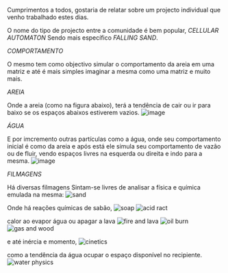 Cumprimentos a todos, gostaria de relatar sobre um projecto individual que venho trabalhado estes dias.

O nome do tipo de projecto entre a comunidade é bem popular, *CELLULAR AUTOMATON*
Sendo mais específico *FALLING SAND*.

*COMPORTAMENTO*

O mesmo tem como objectivo simular o comportamento  da areia em uma matriz  e até é
mais simples imaginar a mesma como uma matriz e muito mais.

*AREIA*

Onde a areia (como na figura abaixo), terá a tendência de cair ou ir para baixo se os espaços
abaixos estiverem vazios.
![image](https://github.com/user-attachments/assets/2aff4d92-dcd1-4c7f-a88c-612091dca13c)

*ÁGUA*

E por imcremento outras partículas como a água, onde seu comportamento inicial é como da
areia e após está ele simula seu comportamento de vazão ou de fluir, vendo espaços livres
na esquerda ou direita e indo para a mesma.
![image](https://github.com/user-attachments/assets/d1d8a22f-40bb-4a6f-8853-cc9f3660d620)

*FILMAGENS*

Há diversas filmagens
Sintam-se livres de analisar a física e química emulada na mesma:
![sand](https://github.com/user-attachments/assets/dbb0091a-3391-47b9-8831-a57871db9423)

Onde há reações químicas de sabão,
![soap](https://github.com/user-attachments/assets/5bcad04d-ebe3-4d50-9017-b780d0c8fb08)
![acid ract](https://github.com/user-attachments/assets/edbc1bf7-be8f-482a-a0bf-fb26216c7d23)

calor ao evapor água ou apagar a lava
![fire and lava](https://github.com/user-attachments/assets/5ca7a21d-e8c3-47d8-8aa4-1f06ca5a0125)
![oil burn](https://github.com/user-attachments/assets/429a0d43-9452-404f-9b31-2875e8b33fb8)
![gas and wood](https://github.com/user-attachments/assets/0937e65b-a67a-4124-b62a-0438197e09e6)

e até inércia e momento,
![cinetics](https://github.com/user-attachments/assets/179f0d3a-2bfe-4e82-bd1a-5b61e9aba41f)

como a tendência da água ocupar o espaço disponível no recipiente.
![water physics](https://github.com/user-attachments/assets/480a9ab4-676f-4819-b778-977124b7544d)
